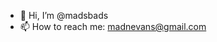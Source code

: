 - 👋 Hi, I’m @madsbads
- 📫 How to reach me: madnevans@gmail.com

<!---
madsbads/madsbads is a ✨ special ✨ repository because its `README.md` (this file) appears on your GitHub profile.
You can click the Preview link to take a look at your changes.
--->
